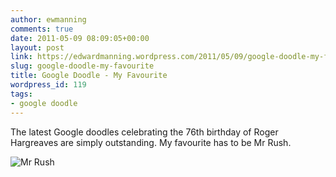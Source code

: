 ```yaml
---
author: ewmanning
comments: true
date: 2011-05-09 08:09:05+00:00
layout: post
link: https://edwardmanning.wordpress.com/2011/05/09/google-doodle-my-favourite/
slug: google-doodle-my-favourite
title: Google Doodle - My Favourite
wordpress_id: 119
tags:
- google doodle
---
```


The latest Google doodles celebrating the 76th birthday of Roger Hargreaves are simply outstanding. My favourite has to be Mr Rush.

![Mr Rush](/static/2011/05/mrrush.png)  


